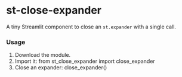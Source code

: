 # st-close-expander
A tiny Streamlit component to close an `st.expander` with a single call.

### Usage
1. Download the module.
2. Import it:
from st_close_expander import close_expander
3. Close an expander:
close_expander()
